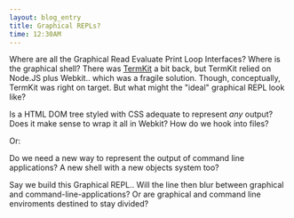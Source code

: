 ```yaml
---
layout: blog_entry 
title: Graphical REPLs?
time: 12:30AM
---
```

Where are all the Graphical Read Evaluate Print Loop Interfaces? Where is the graphical shell? There was [TermKit](http://github.com/unconed/TermKit) a bit back, but TermKit relied on Node.JS plus Webkit.. which was a fragile solution. Though, conceptually, TermKit was right on target.  But what might the "ideal" graphical REPL look like? 

Is a HTML DOM tree styled with CSS adequate to represent *any* output?  Does it make sense to wrap it all in Webkit? How do we hook into files?

Or: 

Do we need a new way to represent the output of command line applications?  A new shell with a new objects system too? 

Say we build this Graphical REPL.. Will the line then blur between graphical and command-line-applications? Or are graphical and command line enviroments destined to stay divided?

